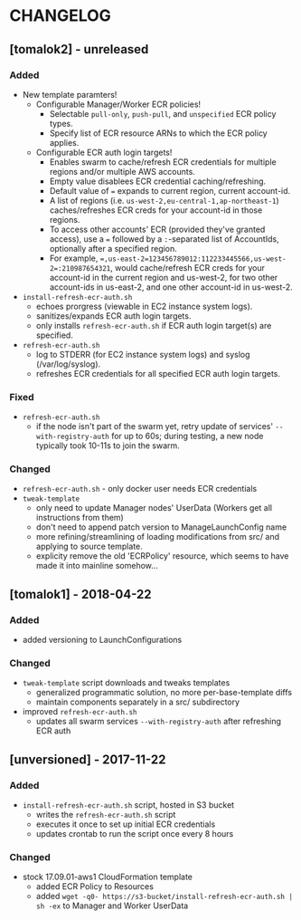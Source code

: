 # CHANGELOG

## [tomalok2] - unreleased
### Added
* New template paramters!
  * Configurable Manager/Worker ECR policies!
    * Selectable `pull-only`, `push-pull`, and `unspecified` ECR policy types.
    * Specify list of ECR resource ARNs to which the ECR policy applies.
  * Configurable ECR auth login targets!
    * Enables swarm to cache/refresh ECR credentials for multiple regions and/or multiple AWS accounts.
    * Empty value disablees ECR credential caching/refreshing.
    * Default value of `=` expands to current region, current account-id.
    * A list of regions (i.e. `us-west-2,eu-central-1,ap-northeast-1`) caches/refreshes ECR creds for your account-id in those regions.
    * To access other accounts' ECR (provided they've granted access), use a `=` followed by a `:`-separated list of AccountIds, optionally after a specified region.
    * For example, `=,us-east-2=123456789012:112233445566,us-west-2=:210987654321`, would cache/refresh ECR creds for your account-id in the current region and us-west-2, for two other account-ids in us-east-2, and one other account-id in us-west-2.
* `install-refresh-ecr-auth.sh`
   * echoes prorgress (viewable in EC2 instance system logs).
   * sanitizes/expands ECR auth login targets.
   * only installs `refresh-ecr-auth.sh` if ECR auth login target(s) are specified.
* `refresh-ecr-auth.sh`
   * log to STDERR (for EC2 instance system logs) and syslog (/var/log/syslog).
   * refreshes ECR credentials for all specified ECR auth login targets.
### Fixed
* `refresh-ecr-auth.sh`
   * if the node isn't part of the swarm yet, retry update of services' `--with-registry-auth` for up to 60s; during testing, a new node typically took 10-11s to join the swarm.
### Changed
* `refresh-ecr-auth.sh` - only docker user needs ECR credentials
* `tweak-template`
  * only need to update Manager nodes' UserData (Workers get all instructions from them)
  * don't need to append patch version to ManageLaunchConfig name
  * more refining/streamlining of loading modifications from src/ and applying to source template.
  * explicity remove the old 'ECRPolicy' resource, which seems to have made it into mainline somehow...

## [tomalok1] - 2018-04-22
### Added
* added versioning to LaunchConfigurations
### Changed
* `tweak-template` script downloads and tweaks templates
  * generalized programmatic solution, no more per-base-template diffs
  * maintain components separately in a src/ subdirectory
* improved `refresh-ecr-auth.sh`
  * updates all swarm services `--with-registry-auth` after refreshing ECR auth

## [unversioned] - 2017-11-22
### Added
* `install-refresh-ecr-auth.sh` script, hosted in S3 bucket
  * writes the `refresh-ecr-auth.sh` script
  * executes it once to set up initial ECR credentials
  * updates crontab to run the script once every 8 hours
### Changed
* stock 17.09.01-aws1 CloudFormation template
  * added ECR Policy to Resources
  * added `wget -q0- https://s3-bucket/install-refresh-ecr-auth.sh | sh -ex` to Manager and Worker UserData
